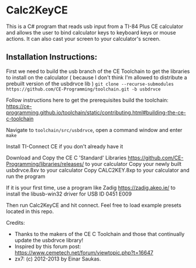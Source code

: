 # Calc2KeyCE

This is a C# program that reads usb input from a TI-84 Plus CE calculator and allows the user to bind calculator keys to keyboard keys or mouse actions. It can also cast your screen to your calculator's screen.

## Installation Instructions:

First we need to build the usb branch of the CE Toolchain to get the libraries to install on the calculator ( because I don't think I'm allowed to distribute a prebuilt version of the usbdrvce lib )
`git clone --recurse-submodules https://github.com/CE-Programming/toolchain.git -b usbdrvce`

Follow instructions here to get the prerequisites build the toolchain:
https://ce-programming.github.io/toolchain/static/contributing.html#building-the-ce-c-toolchain

Navigate to `toolchain/src/usbdrvce`, open a command window and enter `make`

Install TI-Connect CE if you don't already have it

Download and Copy the CE C 'Standard' Libraries https://github.com/CE-Programming/libraries/releases/ to your calculator
Copy your newly built usbdrvce.8xv to your calculator
Copy CALC2KEY.8xp to your calculator and run the program

If it is your first time, use a program like Zadig https://zadig.akeo.ie/ to install the libusb-win32 driver for USB ID 0451 E009

Then run Calc2KeyCE and hit connect.
Feel free to load example presets located in this repo.


Credits:
+ Thanks to the makers of the CE C Toolchain and those that continually update the usbdrvce library!
+ Inspired by this forum post: https://www.cemetech.net/forum/viewtopic.php?t=16647
+ zx7: (c) 2012-2013 by Einar Saukas.

